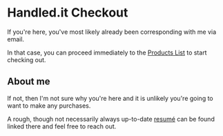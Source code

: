 # Handled.it Checkout

If you're here, you've most likely already been corresponding with me via email.

In that case, you can proceed immediately to the [Products List](/products) to start checking out.

## About me

If not, then I'm not sure why you're here and it is unlikely you're going to want to make any purchases.

A rough, though not necessarily always up-to-date [resumé](https://resume.russellstadler.com/) can be found linked there and feel free to reach out.
